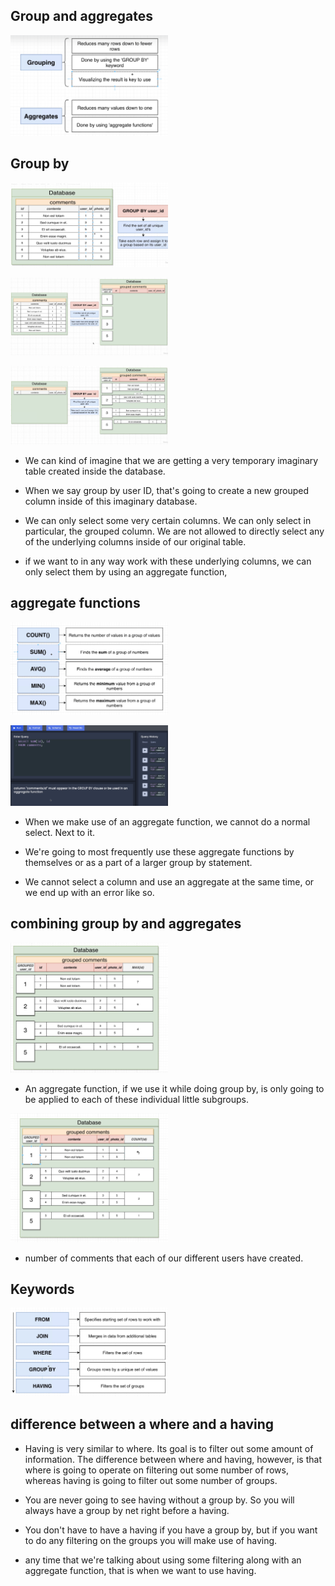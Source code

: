 ## Group and aggregates

[<img src="./pictures/group_and_aggregates.png" width="50%"/>](./pictures/group_and_aggregates.png)

## Group by

[<img src="./pictures/group_by_init_01.png" width="50%"/>](./pictures/group_by_init_01.png)

[<img src="./pictures/group_by_1.png" width="50%"/>](./pictures/group_by_1.png)

[<img src="./pictures/group_by_2.png" width="50%"/>](./pictures/group_by_2.png)

- We can kind of imagine that we are getting a very temporary imaginary table created inside the database.

- When we say group by user ID, that's going to create a new grouped column inside of this imaginary database.

- We can only select some very certain columns. We can only select in particular, the grouped column. We are not allowed to directly select any of the underlying columns inside of our original table.

- if we want to in any way work with these underlying columns, we can only select them by using an aggregate function,

## aggregate functions

[<img src="./pictures/aggregate_functions.png" width="50%"/>](./pictures/aggregate_functions.png)

[<img src="./pictures/aggregate_error.png" width="50%"/>](./pictures/aggregate_error.png)

- When we make use of an aggregate function, we cannot do a normal select. Next to it.

- We're going to most frequently use these aggregate functions by themselves or as a part of a larger group by statement.

- We cannot select a column and use an aggregate at the same time, or we end up with an error like so.

## combining group by and aggregates

[<img src="./pictures/combining_group_by_aggregate.png" width="50%"/>](./pictures/combining_group_by_aggregate.png)

- An aggregate function, if we use it while doing group by, is only going to be applied to each of these individual little subgroups.

[<img src="./pictures/combining_02.png" width="50%"/>](./pictures/combining_02.png)

- number of comments that each of our different users have created.

## Keywords

[<img src="./pictures/keywords.png" width="50%"/>](./pictures/keywords.png)

## difference between a where and a having

- Having is very similar to where. Its goal is to filter out some amount of information. The difference between where and having, however, is that where is going to operate on filtering out some number of rows, whereas having is going to filter out some number of groups.

- You are never going to see having without a group by. So you will always have a group by net right before a having.

- You don't have to have a having if you have a group by, but if you want to do any filtering on the groups you will make use of having.

- any time that we're talking about using some filtering along with an aggregate function, that is when we want to use having.
